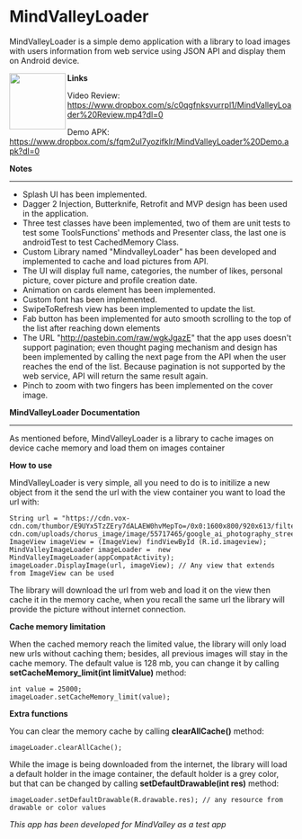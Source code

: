 # MindValleyLoader 
MindValleyLoader is a simple demo application with a library to load images with users information from web service using JSON API and display them on Android device. 

<img align="left" width="100" height="100" src="https://dl.dropboxusercontent.com/s/swu83qlijjo6bzp/app_launcher.png">


**Links**

Video Review:
https://www.dropbox.com/s/c0qgfnksvurrpl1/MindValleyLoader%20Review.mp4?dl=0

Demo APK:
https://www.dropbox.com/s/fqm2ul7yozifklr/MindValleyLoader%20Demo.apk?dl=0

**Notes**
_________
- Splash UI has been implemented.
- Dagger 2 Injection, Butterknife, Retrofit and MVP design has been used in the application.
- Three test classes have been implemented, two of them are unit tests to test some ToolsFunctions' methods and Presenter class, the last one is androidTest to test CachedMemory Class. 
- Custom Library named "MindvalleyLoader" has been developed and implemented to cache and load pictures from API.
- The UI will display full name, categories, the number of likes, personal picture, cover picture and profile creation date.
- Animation on cards element has been implemented.
- Custom font has been implemented.
- SwipeToRefresh view has been implemented to update the list.
- Fab button has been implemented for auto smooth scrolling to the top of the list after reaching down elements
- The URL "http://pastebin.com/raw/wgkJgazE" that the app uses doesn't support pagination; even thought paging mechanism and design has been implemented by calling the next page from the API when the user reaches the end of the list. Because pagination is not supported by the web service, API will return the same result again.
- Pinch to zoom with two fingers has been implemented on the cover image.

**MindValleyLoader Documentation**
______________
As mentioned before, MindValleyLoader is a library to cache images on device cache memory and load them on images container

**How to use**

MindValleyLoader is very simple, all you need to do is to initilize a new object from it the send the url with the view container you want to load the url with:

```
String url = "https://cdn.vox-cdn.com/thumbor/E9UYx5TzZEry7dALAEW0hvMepTo=/0x0:1600x800/920x613/filters:focal(672x272:928x528):format(webp)/cdn.vox-cdn.com/uploads/chorus_image/image/55717465/google_ai_photography_street_view_2.0.jpg";
ImageView imageView = (ImageView) findViewById (R.id.imageview);  
MindValleyImageLoader imageLoader =  new MindValleyImageLoader(appCompatActivity);
imageLoader.DisplayImage(url, imageView); // Any view that extends from ImageView can be used
```

The library will download the url from web and load it on the view then cache it in the memory cache, when you recall the same url the library will provide the picture without internet connection.

**Cache memory limitation**

When the cached memory reach the limited value, the library will only load new urls without caching them; besides, all previous images will stay in the cache memory.
The default value is 128 mb, you can change it by calling **setCacheMemory_limit(int limitValue)** method:

```
int value = 25000;
imageLoader.setCacheMemory_limit(value);
```

**Extra functions**

You can clear the memory cache by calling **clearAllCache()** method:

```
imageLoader.clearAllCache();
```

While the image is being downloaded from the internet, the library will load a default holder in the image container, the default holder is a grey color, but that can be changed by calling **setDefaultDrawable(int res)** method:

```
imageLoader.setDefaultDrawable(R.drawable.res); // any resource from drawable or color values
```

*This app has been developed for MindValley as a test app*
